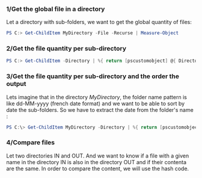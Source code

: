 

### 1/Get the global file in a directory

Let a directory with sub-folders, we want to get the global quantity of files:

```ps1
PS C:> Get-ChildItem MyDirectory -File -Recurse | Measure-Object
```

### 2/Get the file quantity per sub-directory

```ps1
PS C:> Get-ChildItem -Directory | %{ return [pscustomobject] @{ Directory = $_.Name; Quantity = (Get-ChildItem * -Path $_.FullName).Count } } > FileQuantityPerFolder.txt  
```

### 3/Get the file quantity per sub-directory and the order the output

Lets imagine that in the directory _MyDirectory_, the folder name pattern is like dd-MM-yyyy (french date format) and we want to be able to sort by date the sub-folders. So we have to extract the date from the folder's name :

```ps1
PS C:\> Get-ChildItem MyDirectory -Directory | %{ return [pscustomobject] @{ Directory = $_.Name; Quantity = (Get-ChildItem * -Path $_.FullName).Count ; Date = ([datetime]::ParseExact($_.Name,"dd-MM-yyyy",[Globalization.CultureInfo]::CreateSpecificCulture('fr-FR'))) } } | Sort Date | Select-Object Directory, Quantity
```


### 4/Compare files

Let two directories IN and OUT. And we want to know if a file with a given name in the directory IN is also in the directory OUT and if their contenta are the same. In order to compare the content, we will use the hash code.




